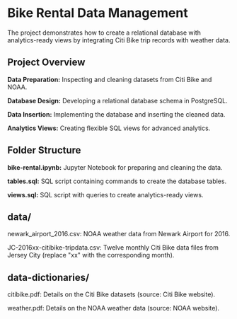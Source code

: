 # Bike Rental Data Management
The project demonstrates how to create a relational database with analytics-ready views by integrating Citi Bike trip records with weather data.

## Project Overview
__Data Preparation:__ Inspecting and cleaning datasets from Citi Bike and NOAA.

__Database Design:__ Developing a relational database schema in PostgreSQL.

__Data Insertion:__ Implementing the database and inserting the cleaned data.

__Analytics Views:__ Creating flexible SQL views for advanced analytics.

## Folder Structure
__bike-rental.ipynb:__
Jupyter Notebook for preparing and cleaning the data.

__tables.sql:__
SQL script containing commands to create the database tables.

__views.sql:__
SQL script with queries to create analytics-ready views.

## data/

newark_airport_2016.csv: NOAA weather data from Newark Airport for 2016.

JC-2016xx-citibike-tripdata.csv: Twelve monthly Citi Bike data files from Jersey City (replace "xx" with the corresponding month).

## data-dictionaries/

citibike.pdf: Details on the Citi Bike datasets (source: Citi Bike website).

weather.pdf: Details on the NOAA weather data (source: NOAA website).
